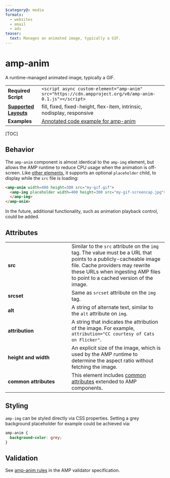 ```yaml
---
$category@: media
formats:
  - websites
  - email
  - ads
teaser:
  text: Manages an animated image, typically a GIF.
---
```

<!---
Copyright 2015 The AMP HTML Authors. All Rights Reserved.

Licensed under the Apache License, Version 2.0 (the "License");
you may not use this file except in compliance with the License.
You may obtain a copy of the License at

      http://www.apache.org/licenses/LICENSE-2.0

Unless required by applicable law or agreed to in writing, software
distributed under the License is distributed on an "AS-IS" BASIS,
WITHOUT WARRANTIES OR CONDITIONS OF ANY KIND, either express or implied.
See the License for the specific language governing permissions and
limitations under the License.
-->

# amp-anim

A runtime-managed animated image, typically a GIF.

<table>
  <tr>
    <td class="col-fourty"><strong>Required Script</strong></td>
    <td><code>&lt;script async custom-element="amp-anim" src="https://cdn.ampproject.org/v0/amp-anim-0.1.js">&lt;/script></code></td>
  </tr>
  <tr>
    <td class="col-fourty"><strong><a href="https://www.ampproject.org/docs/guides/responsive/control_layout.html">Supported Layouts</a></strong></td>
    <td>fill, fixed, fixed-height, flex-item, intrinsic, nodisplay, responsive</td>
  </tr>
  <tr>
    <td class="col-fourty"><strong>Examples</strong></td>
    <td><a href="https://ampbyexample.com/components/amp-anim/">Annotated code example for amp-anim</a></td>
  </tr>
</table>

[TOC]

## Behavior

The `amp-anim` component is almost identical to the `amp-img` element, but allows the AMP runtime to reduce CPU usage when the animation is off-screen. Like [other elements](https://www.ampproject.org/docs/guides/author-develop/responsive/placeholders), it supports an optional `placeholder` child, to display while the `src` file is loading:

```html
<amp-anim width=400 height=300 src="my-gif.gif">
  <amp-img placeholder width=400 height=300 src="my-gif-screencap.jpg">
  </amp-img>
</amp-anim>
```

In the future, additional functionality, such as animation playback control, could be added.

## Attributes
<table>
  <tr>
    <td width="40%"><strong>src</strong></td>
    <td>Similar to the <code>src</code> attribute on the <code>img</code> tag. The value must be a URL that
points to a publicly-cacheable image file. Cache providers may rewrite these
URLs when ingesting AMP files to point to a cached version of the image.</td>
  </tr>
  <tr>
     <td width="40%"><strong>srcset</strong></td>
     <td>Same as <code>srcset</code> attribute on the <code>img</code> tag.</td>
   </tr>
   <tr>
      <td width="40%"><strong>alt</strong></td>
      <td>A string of alternate text, similar to the <code>alt</code> attribute on <code>img</code>.</td>
    </tr>
    <tr>
       <td width="40%"><strong>attribution</strong></td>
       <td>A string that indicates the attribution of the image. For example, <code>attribution="CC courtesy of Cats on Flicker"</code>.</td>
     </tr>
     <tr>
        <td width="40%"><strong>height and width</strong></td>
        <td>An explicit size of the image, which is used by the AMP runtime to determine the aspect ratio without fetching the image.</td>
      </tr>
      <tr>
         <td width="40%"><strong>common attributes</strong></td>
         <td>This element includes <a href="https://www.ampproject.org/docs/reference/common_attributes">common attributes</a> extended to AMP components.</td>
       </tr>
</table>

## Styling

`amp-img` can be styled directly via CSS properties. Setting a grey background
placeholder for example could be achieved via:
```css
amp-anim {
  background-color: grey;
}
```
## Validation

See [amp-anim rules](https://github.com/ampproject/amphtml/blob/master/extensions/amp-anim/validator-amp-anim.protoascii) in the AMP validator specification.
